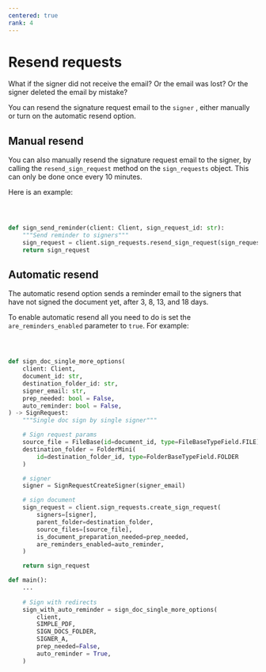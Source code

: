```yaml
---
centered: true
rank: 4
---
```


# Resend requests

What if the signer did not receive the email? Or the email was lost? Or the 
signer deleted the email by mistake?

You can resend the signature request email to the `signer` , either manually or 
turn on the automatic resend option.

## Manual resend

You can also manually resend the signature request email to the signer, by 
calling the `resend_sign_request` method on the `sign_requests` object. This 
can only be done once every 10 minutes.

Here is an example:

<Tabs>
<Tab title='cURL'>
    
```bash
    
```
    
</Tab>
<Tab title='Python Gen SDK'>

```python

def sign_send_reminder(client: Client, sign_request_id: str):
    """Send reminder to signers"""
    sign_request = client.sign_requests.resend_sign_request(sign_request_id)
    return sign_request

```

</Tab>
</Tabs>

## Automatic resend

The automatic resend option sends a reminder email to the signers that have not 
signed the document yet, after 3, 8, 13, and 18 days.

To enable automatic resend all you need to do is set the 
`are_reminders_enabled` parameter to `true`. For example:

<Tabs>
<Tab title='cURL'>
    
```bash
    
```
    
</Tab>
<Tab title='Python Gen SDK'>

```python

def sign_doc_single_more_options(
    client: Client,
    document_id: str,
    destination_folder_id: str,
    signer_email: str,
    prep_needed: bool = False,
    auto_reminder: bool = False,
) -> SignRequest:
    """Single doc sign by single signer"""

    # Sign request params
    source_file = FileBase(id=document_id, type=FileBaseTypeField.FILE)
    destination_folder = FolderMini(
        id=destination_folder_id, type=FolderBaseTypeField.FOLDER
    )

    # signer
    signer = SignRequestCreateSigner(signer_email)

    # sign document
    sign_request = client.sign_requests.create_sign_request(
        signers=[signer],
        parent_folder=destination_folder,
        source_files=[source_file],
        is_document_preparation_needed=prep_needed,
        are_reminders_enabled=auto_reminder,
    )

    return sign_request

def main():
    ...
    
    # Sign with redirects
    sign_with_auto_reminder = sign_doc_single_more_options(
        client,
        SIMPLE_PDF,
        SIGN_DOCS_FOLDER,
        SIGNER_A,
        prep_needed=False,
        auto_reminder = True,
    )

```

</Tab>
</Tabs>